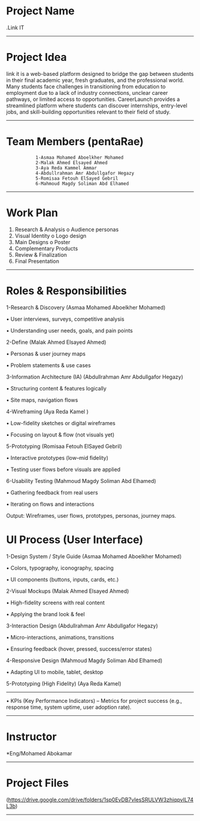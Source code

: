 # Project Name
.Link IT
________________________________________
# Project Idea
link it is a web-based platform designed to bridge the gap between students in their final academic year, fresh graduates, and the professional world. Many students face challenges in transitioning from education to employment due to a lack of industry connections, unclear career pathways, or limited access to opportunities. CareerLaunch provides a streamlined platform where students can discover internships, entry-level jobs, and skill-building opportunities relevant to their field of study.
________________________________________
# Team Members (pentaRae)
               1-Asmaa Mohamed Aboelkher Mohamed
               2-Malak Ahmed Elsayed Ahmed
               3-Aya Reda Kammel Ammar
               4-Abdullrahman Amr Abdullgafor Hegazy
               5-Romisaa Fetouh ElSayed Gebril
               6-Mahmoud Magdy Soliman Abd Elhamed
________________________________________
# Work Plan
1.	Research & Analysis
o	Audience personas
2.	Visual Identity
o	Logo design
3.	Main Designs
o	Poster
4.	Complementary Products
5.	Review & Finalization
6.	Final Presentation
________________________________________
# Roles & Responsibilities

1-Research & Discovery  (Asmaa Mohamed Aboelkher Mohamed)

•	User interviews, surveys, competitive analysis

•	Understanding user needs, goals, and pain points

2-Define  (Malak Ahmed Elsayed Ahmed)

•	Personas & user journey maps

•	Problem statements & use cases

3-Information Architecture (IA) (Abdullrahman Amr Abdullgafor Hegazy)

•	Structuring content & features logically

•	Site maps, navigation flows

4-Wireframing (Aya Reda Kamel )

•	Low-fidelity sketches or digital wireframes

•	Focusing on layout & flow (not visuals yet)

5-Prototyping (Romisaa Fetouh ElSayed Gebril)

•	Interactive prototypes (low–mid fidelity)

•	Testing user flows before visuals are applied

6-Usability Testing (Mahmoud Magdy Soliman Abd Elhamed)

•	Gathering feedback from real users

•	Iterating on flows and interactions

 Output: Wireframes, user flows, prototypes, personas, journey maps.

# UI Process (User Interface)

1-Design System / Style Guide (Asmaa Mohamed Aboelkher Mohamed)

•	Colors, typography, iconography, spacing

•	UI components (buttons, inputs, cards, etc.)

2-Visual Mockups   (Malak Ahmed Elsayed Ahmed)

•	High-fidelity screens with real content

•	Applying the brand look & feel

3-Interaction Design (Abdullrahman Amr Abdullgafor Hegazy)

•	Micro-interactions, animations, transitions

•	Ensuring feedback (hover, pressed, success/error states)

4-Responsive Design  (Mahmoud Magdy Soliman Abd Elhamed)

•	Adapting UI to mobile, tablet, desktop

5-Prototyping (High Fidelity) (Aya Reda Kamel)
________________________________________


•	KPIs (Key Performance Indicators) – Metrics for project success (e.g., response time, system uptime, user adoption rate).

_______________________________________

# Instructor 
*Eng/Mohamed Abokamar
________________________________________


# Project Files
(https://drive.google.com/drive/folders/1sp0EvDB7vIesSRULVW3zhiqpvIL74L3b)
________________________________________

